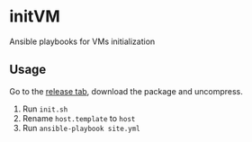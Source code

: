 # initVM
Ansible playbooks for VMs initialization

## Usage

Go to the [release tab](https://github.com/chapter09/initVM/releases), download the package and uncompress.

1. Run `init.sh`
2. Rename `host.template` to `host`
3. Run `ansible-playbook site.yml`

